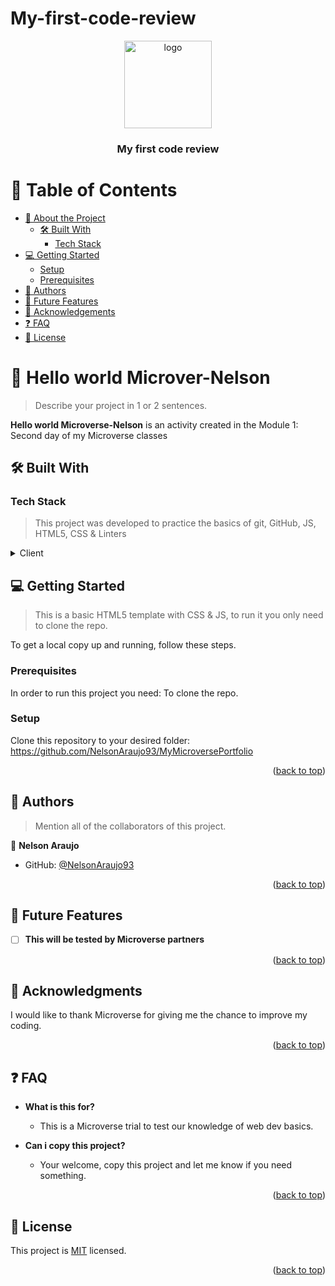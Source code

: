 # My-first-code-review
<a name="readme-top"></a>
<div align="center">

  <img src="https://vagosstudios.com/assets/images/logo-navbar.png" alt="logo" width="140"  height="auto" />
  <br/>

  <h3><b>My first code review</b></h3>

</div>

<!-- TABLE OF CONTENTS -->

# 📗 Table of Contents

- [📖 About the Project](#about-project)
  - [🛠 Built With](#built-with)
    - [Tech Stack](#tech-stack)
- [💻 Getting Started](#getting-started)
  - [Setup](#setup)
  - [Prerequisites](#prerequisites)
- [👥 Authors](#authors)
- [🔭 Future Features](#future-features)
- [🙏 Acknowledgements](#acknowledgements)
- [❓ FAQ](#faq)
- [📝 License](#license)

<!-- PROJECT DESCRIPTION -->

# 📖 Hello world Microver-Nelson <a name="about-project"></a>

> Describe your project in 1 or 2 sentences.

**Hello world Microverse-Nelson** is an activity created in the Module 1: Second day of my Microverse classes

## 🛠 Built With <a name="built-with"></a>

### Tech Stack <a name="tech-stack"></a>

> This project was developed to practice the basics of git, GitHub, JS, HTML5, CSS & Linters

<details>
  <summary>Client</summary>
  <ul>
    <li>HTML5</li>
    <li>CSS</li>
    <li>JS</li>
  </ul>
</details>

## 💻 Getting Started <a name="getting-started"></a>

> This is a basic HTML5 template with CSS & JS, to run it you only need to clone the repo.

To get a local copy up and running, follow these steps.

### Prerequisites

In order to run this project you need: To clone the repo.

### Setup

Clone this repository to your desired folder: https://github.com/NelsonAraujo93/MyMicroversePortfolio

<!--
Example commands:

```sh
  cd my-folder
  git clone git@github.com:myaccount/my-project.git
```
--->

<p align="right">(<a href="#readme-top">back to top</a>)</p>

<!-- AUTHORS -->

## 👥 Authors <a name="authors"></a>

> Mention all of the collaborators of this project.

👤 **Nelson Araujo**

- GitHub: [@NelsonAraujo93](https://github.com/NelsonAraujo93)

<p align="right">(<a href="#readme-top">back to top</a>)</p>

<!-- FUTURE FEATURES -->

## 🔭 Future Features <a name="future-features"></a>

- [ ] **This will be tested by Microverse partners**

<p align="right">(<a href="#readme-top">back to top</a>)</p>

<!-- ACKNOWLEDGEMENTS -->

## 🙏 Acknowledgments <a name="acknowledgements"></a>

I would like to thank Microverse for giving me the chance to improve my coding.

<p align="right">(<a href="#readme-top">back to top</a>)</p>

<!-- FAQ (optional) -->

## ❓ FAQ <a name="faq"></a>

- **What is this for?**

  - This is a Microverse trial to test our knowledge of web dev basics.

- **Can i copy this project?**

  - Your welcome, copy this project and let me know if you need something.

<p align="right">(<a href="#readme-top">back to top</a>)</p>

<!-- LICENSE -->

## 📝 License <a name="license"></a>

This project is [MIT](./LICENSE) licensed.

<p align="right">(<a href="#readme-top">back to top</a>)</p>
